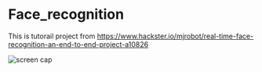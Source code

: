 # Face_recognition
This is tutorail project from https://www.hackster.io/mjrobot/real-time-face-recognition-an-end-to-end-project-a10826 

![screen cap](020-08-31-181035_1920x1080_scrot.png)
